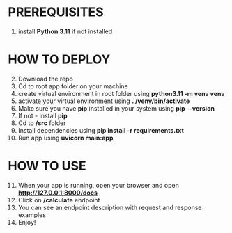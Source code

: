 # PREREQUISITES
1. install **Python 3.11** if not installed

# HOW TO DEPLOY
2. Download the repo
3. Cd to root app folder on your machine
4. create virtual environment in root folder using **python3.11 -m venv venv**
5. activate your virtual environment using **. /venv/bin/activate**
6. Make sure you have **pip** installed in your system using **pip --version**
7. If not - install **pip**
8. Cd to **/src** folder
9. Install dependencies using **pip install -r requirements.txt**
10. Run app using **uvicorn main:app**

# HOW TO USE
11. When your app is running, open your browser and open **http://127.0.0.1:8000/docs**
12. Click on **/calculate** endpoint
13. You can see an endpoint description with request and response examples
14. Enjoy!
